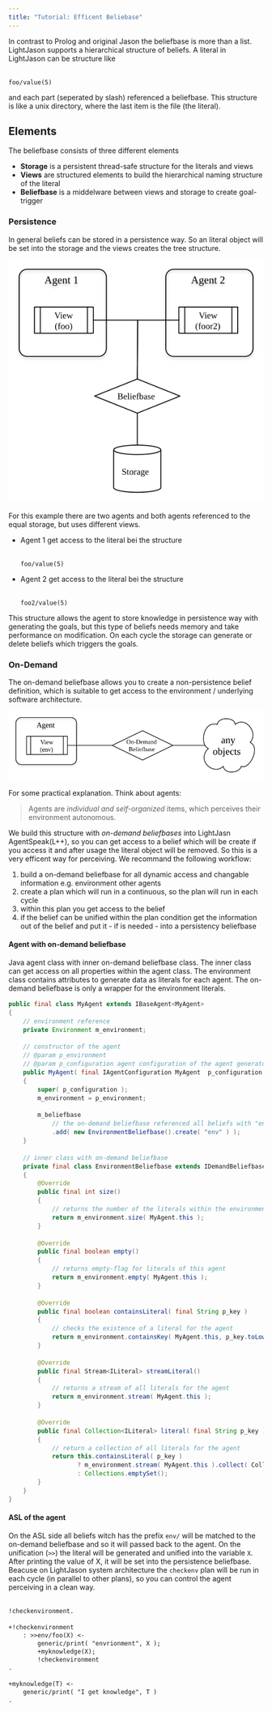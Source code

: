 ```yaml
---
title: "Tutorial: Efficent Beliebase"
---
```

In contrast to Prolog and original Jason the beliefbase is more than a list. LightJason supports a hierarchical structure of beliefs. A literal in LightJason can be structure like

<pre data-language="AgentSpeak(L++)"><code class="language-agentspeak">
foo/value(5)
</code></pre>

and each part (seperated by slash) referenced a beliefbase. This structure is like a unix directory, where the last item is the file (the literal).

## Elements

The beliefbase consists of three different elements

* __Storage__ is a persistent thread-safe structure for the literals and views
* __Views__ are structured elements to build the hierarchical naming structure of the literal
* __Beliefbase__ is a middelware between views and storage to create goal-trigger

### Persistence

In general beliefs can be stored in a persistence way. So an literal object will be set into the storage and the views creates the tree structure. 

![Beliefbase](/images/beliefbase.svg#centering)

For this example there are two agents and both agents referenced to the equal storage, but uses different views.

* Agent 1 get access to the literal bei the structure <pre data-language="AgentSpeak(L++)"><code class="language-agentspeak">
foo/value(5)
</code></pre>

* Agent 2 get access to the literal bei the structure <pre data-language="AgentSpeak(L++)"><code class="language-agentspeak">
foo2/value(5)
</code></pre>
 
This structure allows the agent to store knowledge in persistence way with generating the goals, but this type of beliefs needs memory and take performance on modification. On each cycle the storage can generate or delete beliefs which triggers the goals.
 
### On-Demand

The on-demand beliefbase allows you to create a non-persistence belief definition, which is suitable to get access to the environment / underlying software architecture. 

![Beliefbase](/images/ondemandbeliefbase.svg#centering)

For some practical explanation. Think about agents:

> Agents are _individual and self-organized_ items, 
> which perceives their environment autonomous.

We build this structure with _on-demand beliefbases_ into LightJasn AgentSpeak(L++), so you can get access to a belief which will be create if you access it and after usage the literal object will be removed. So this is a very efficent way for perceiving. We recommand the following workflow: 

1. build a on-demand beliefbase for all dynamic access and changable information e.g. environment other agents
2. create a plan which will run in a continuous, so the plan will run in each cycle
3. within this plan you get access to the belief
4. if the belief can be unified within the plan condition get the information out of the belief and put it - if is needed - into a persistency beliefbase

#### Agent with on-demand beliefbase

Java agent class with inner on-demand beliefbase class. The inner class can get access
on all properties within the agent class. The environment class contains attributes to
generate data as literals for each agent. The on-demand beliefbase is only a wrapper for the environment literals.

```java
public final class MyAgent extends IBaseAgent<MyAgent>
{
    // environment reference
    private Environment m_environment;

    // constructor of the agent
    // @param p_environment
    // @param p_configuration agent configuration of the agent generator
    public MyAgent( final IAgentConfiguration MyAgent  p_configuration )
    {
        super( p_configuration );
        m_environment = p_environment;
        
        m_beliefbase
            // the on-demand beliefbase referenced all beliefs with "env/"
            .add( new EnvironmentBeliefbase().create( "env" ) );
    }
    
    // inner class with on-demand beliefbase
    private final class EnvironmentBeliefbase extends IDemandBeliefbase
    {
        @Override
        public final int size()
        {
            // returns the number of the literals within the environment for the agent
            return m_environment.size( MyAgent.this );
        }

        @Override
        public final boolean empty()
        {
            // returns empty-flag for literals of this agent
            return m_environment.empty( MyAgent.this );
        }

        @Override
        public final boolean containsLiteral( final String p_key )
        {
            // checks the existence of a literal for the agent
            return m_environment.containsKey( MyAgent.this, p_key.toLowerCase() );
        }

        @Override
        public final Stream<ILiteral> streamLiteral()
        {
            // returns a stream of all literals for the agent
            return m_environment.stream( MyAgent.this );
        }

        @Override
        public final Collection<ILiteral> literal( final String p_key )
        {
            // return a collection of all literals for the agent
            return this.containsLiteral( p_key )
                   ? m_environment.stream( MyAgent.this ).collect( Collectors.toSet() )
                   : Collections.emptySet();
        }
    }
}
```

#### ASL of the agent

On the ASL side all beliefs witch has the prefix ```env/``` will be matched to the on-demand beliefbase and so it will passed back to the agent. On the unification (```>>```) the literal will be generated and unified into the variable ```X```. After printing the value of X, it will be set into the persistence beliefbase. Beacuse on LightJason system architecture the ```checkenv``` plan will be run in each cycle (in parallel to other plans), so you can control the agent perceiving in a clean way.

<pre data-language="AgentSpeak(L++)"><code class="language-agentspeak">
!checkenvironment.

+!checkenvironment
    : >>env/foo(X) <-
        generic/print( "envrionment", X );
        +myknowledge(X);
        !checkenvironment
.        

+myknowledge(T) <-
    generic/print( "I get knowledge", T )
.    

</code></pre>
